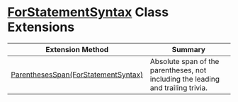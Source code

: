 # [ForStatementSyntax](https://docs.microsoft.com/en-us/dotnet/api/microsoft.codeanalysis.csharp.syntax.forstatementsyntax) Class Extensions

| Extension Method | Summary |
| ---------------- | ------- |
| [ParenthesesSpan(ForStatementSyntax)](../../../../../Roslynator/CSharp/SyntaxExtensions/ParenthesesSpan/README.md#Roslynator_CSharp_SyntaxExtensions_ParenthesesSpan_Microsoft_CodeAnalysis_CSharp_Syntax_ForStatementSyntax_) | Absolute span of the parentheses, not including the leading and trailing trivia\. |

